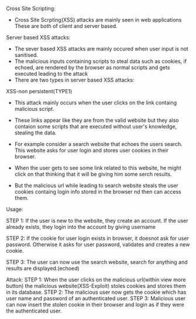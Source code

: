 Cross Site Scripting:

- Cross Site Scrpting(XSS) attacks are mainly seen in web applications These are both of client and server based.

Server based XSS attacks:

-  The sever based XSS attacks are mainly occured when user input is not sanitised.
-  The malicious inputs containing scripts to steal data such as cookies, if echoed, are rendered by the browser as normal scripts and gets executed leading to the attack
-  There are two types in server based XSS attacks:

XSS-non persistent(TYPE1)
- This attack mainly occurs when the user clicks on the link containg malicious script. 
- These links appear like they are from the valid website but they also contaion some scripts that are executed without user's knowledge, stealing the data.

- For example consider a search website that echoes the users search. This website asks for user login and stores user cookies in their browser.
- When the user gets to see some link related to this website, he might click on that thinking that it will be giving him some serch results.
- But the malicious url while leading to search website steals the user cookies containg login info stored in the browser nd then can access them.

Usage:

STEP 1: If the user is new to the website, they create an account.
        If the user already exists, they login into the account by giving username
        
STEP 2: If the cookie for user login exists in browser, it doesnot ask for user password.
        Otherwise it asks for user password, validates and creates a new cookie.
        
STEP 3: The user can now use the search website, search for anything and results are displayed.(echoed)

Attack:
STEP 1: When the user clicks on the malicious url(within view more button) the malicious website(XSS-Exploit) stoles cookies and stores them in its database.
STEP 2: The malicious user now gets the cookie which has user name and password of an authenticated user.
STEP 3: Malicious user can now insert the stolen cookie in their browser and login as if they were the authenticated user.
